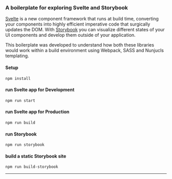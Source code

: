 
### A boilerplate for exploring Svelte and Storybook

[Svelte](https://svelte.dev/) is a new component framework that runs at build time, converting your components into highly efficient imperative code that surgically updates the DOM. With [Storybook](https://storybook.js.org/) you can visualize different states of your UI components and develop them outside of your application.

This boilerplate was developed to understand how both these libraries would work within a build environment using Webpack, SASS and Nunjucls templating.

#### Setup

```
npm install
```

#### run Svelte app for Development

```
npm run start
```

#### run Svelte app for Production

```
npm run build
```

#### run Storybook

```
npm run storybook
```

#### build a static Storybook site

```
npm run build-storybook
```

 -----
